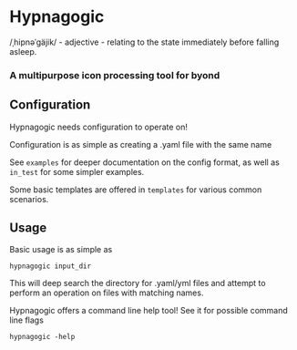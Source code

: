 # Hypnagogic

/ˌhipnəˈɡäjik/ - adjective - relating to the state immediately before falling asleep.

### A multipurpose icon processing tool for byond

## Configuration

Hypnagogic needs configuration to operate on!

Configuration is as simple as creating a .yaml file with the same name

See `examples` for deeper documentation on the config format, as well as `in_test` for some
simpler examples.

Some basic templates are offered in `templates` for various common scenarios.

## Usage

Basic usage is as simple as

`hypnagogic input_dir`

This will deep search the directory for .yaml/yml files and attempt to perform an operation
on files with matching names.

Hypnagogic offers a command line help tool! See it for possible command line flags

`hypnagogic -help`

